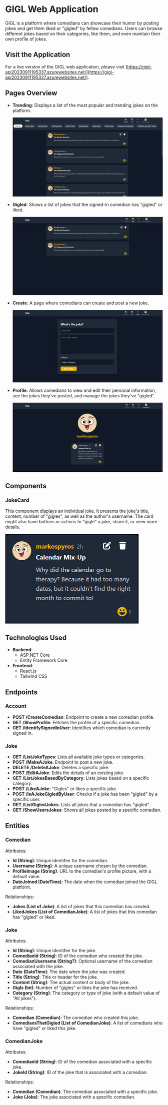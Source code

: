 # GIGL Web Application

GIGL is a platform where comedians can showcase their humor by posting jokes and get them liked or "gigled" by fellow comedians. Users can browse different jokes based on their categories, like them, and even maintain their own profile of jokes.

## Visit the Application

For a live version of the GIGL web application, please visit [https://gigl-api20230911195337.azurewebsites.net/](https://gigl-api20230911195337.azurewebsites.net/).


## Pages Overview

- **Trending**: Displays a list of the most popular and trending jokes on the platform.
  
  ![Trending Page Screenshot](gigl-screenshots/trending.png)

- **Gigled**: Shows a list of jokes that the signed-in comedian has "gigled" or liked.
  
  ![Gigled Page Screenshot](gigl-screenshots/gigled.png)

- **Create**: A page where comedians can create and post a new joke.
  
  ![Create Page Screenshot](gigl-screenshots/create.png)

- **Profile**: Allows comedians to view and edit their personal information, see the jokes they've posted, and manage the jokes they've "gigled".
  
  ![Profile Page Screenshot](gigl-screenshots/profile.png)

## Components

### JokeCard

This component displays an individual joke. It presents the joke's title, content, number of "gigles", as well as the author's username. The card might also have buttons or actions to "gigle" a joke, share it, or view more details.

![JokeCard Component Screenshot](gigl-screenshots/jokecard.png)

## Technologies Used

- **Backend**: 
  - ASP.NET Core
  - Entity Framework Core
- **Frontend**: 
  - React.js
  - Tailwind CSS

## Endpoints

### Account

- **POST /CreateComedian**: Endpoint to create a new comedian profile.
- **GET /ShowProfile**: Fetches the profile of a specific comedian.
- **GET /IdentifySignedInUser**: Identifies which comedian is currently signed in.

### Joke

- **GET /ListJokeTypes**: Lists all available joke types or categories.
- **POST /MakeAJoke**: Endpoint to post a new joke.
- **DELETE /DeleteAJoke**: Deletes a specific joke.
- **POST /EditAJoke**: Edits the details of an existing joke.
- **GET /ListJokesBasedByCategory**: Lists jokes based on a specific category.
- **POST /LikeAJoke**: "Gigles" or likes a specific joke.
- **POST /IsAJokeGigledByUser**: Checks if a joke has been "gigled" by a specific user.
- **GET /ListGigledJokes**: Lists all jokes that a comedian has "gigled".
- **GET /ShowUsersJokes**: Shows all jokes posted by a specific comedian.

## Entities

### Comedian

Attributes:
- **Id (String)**: Unique identifier for the comedian.
- **Username (String)**: A unique username chosen by the comedian.
- **ProfileImage (String)**: URL to the comedian's profile picture, with a default value.
- **DateJoined (DateTime)**: The date when the comedian joined the GIGL platform.

Relationships:
- **Jokes (List of Joke)**: A list of jokes that this comedian has created.
- **LikedJokes (List of ComedianJoke)**: A list of jokes that this comedian has "gigled" or liked.

### Joke

Attributes:
- **Id (String)**: Unique identifier for the joke.
- **ComedianId (String)**: ID of the comedian who created the joke.
- **ComedianUsername (String?)**: Optional username of the comedian associated with the joke.
- **Date (DateTime)**: The date when the joke was created.
- **Title (String)**: Title or header for the joke.
- **Content (String)**: The actual content or body of the joke.
- **Gigls (Int)**: Number of "gigles" or likes the joke has received.
- **Category (String)**: The category or type of joke (with a default value of "All jokes").

Relationships:
- **Comedian (Comedian)**: The comedian who created this joke. 
- **ComediansThatGigled (List of ComedianJoke)**: A list of comedians who have "gigled" or liked this joke.

### ComedianJoke

Attributes:
- **ComedianId (String)**: ID of the comedian associated with a specific joke.
- **JokeId (String)**: ID of the joke that is associated with a comedian.

Relationships:
- **Comedian (Comedian)**: The comedian associated with a specific joke.
- **Joke (Joke)**: The joke associated with a specific comedian.
